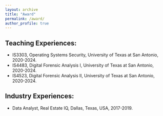 ```yaml
---
layout: archive
title: "Award"
permalink: /award/
author_profile: true
---
```



Teaching Experiences:
------
- IS3303, Operating Systems Security, University of Texas at San Antonio, 2020-2024.  
- IS4483, Digital Forensic Analysis I, University of Texas at San Antonio, 2020-2024.  
- IS4523, Digital Forensic Analysis II, University of Texas at San Antonio, 2020-2024.  



Industry Experiences:
------
- Data Analyst, Real Estate IQ, Dallas, Texas, USA, 2017-2019.  
